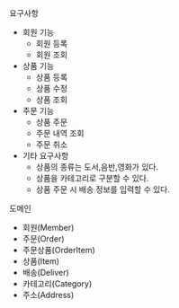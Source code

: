 요구사항 
* 회원 기능
  - 회원 등록
  - 회원 조회
* 상품 기능
  - 상품 등록
  - 상품 수정
  - 상품 조회
* 주문 기능
  - 상품 주문
  - 주문 내역 조회
  - 주문 취소
* 기타 요구사항
  - 상품의 종류는 도서,음반,영화가 있다.
  - 상품을 카테고리로 구분할 수 있다.
  - 상품 주문 시 배송 정보를 입력할 수 있다.

도메인 
* 회원(Member)
* 주문(Order)
* 주문상품(OrderItem)
* 상품(Item)
* 배송(Deliver)
* 카테고리(Category)
* 주소(Address)
  
